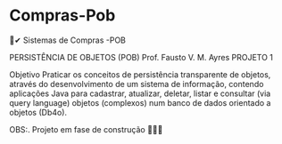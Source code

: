# Compras-Pob
🎁✔ Sistemas de Compras -POB


PERSISTÊNCIA DE OBJETOS (POB)
Prof. Fausto V. M. Ayres
PROJETO 1

Objetivo
Praticar os conceitos de persistência transparente de objetos, através do
desenvolvimento de um sistema de informação, contendo aplicações Java para cadastrar,
atualizar, deletar, listar e consultar (via query language) objetos (complexos) num banco de
dados orientado a objetos (Db4o).

OBS:. Projeto em fase de construção 🚧🚨🔥

